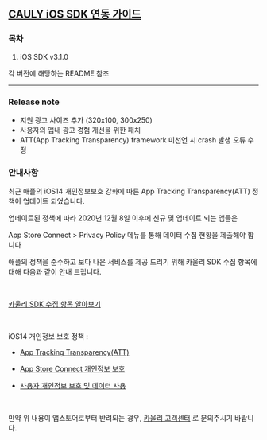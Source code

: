 [CAULY iOS SDK 연동 가이드](https://github.com/cauly/iOS-SDK/tree/master/Cauly3.1)
----

### 목차 
1. iOS SDK v3.1.0

각 버전에 해당하는 README 참조

-------------

### Release note
- 지원 광고 사이즈 추가 (320x100, 300x250)
- 사용자의 앱내 광고 경험 개선을 위한 패치
- ATT(App Tracking Transparency) framework 미선언 시 crash 발생 오류 수정

### 안내사항

최근 애플의 iOS14 개인정보보호 강화에 따른 App Tracking Transparency(ATT) 정책이 업데이트 되었습니다.

업데이트된 정책에 따라 2020년 12월 8일 이후에 신규 및 업데이트 되는 앱들은

App Store Connect > Privacy Policy 메뉴를 통해 데이터 수집 현황을 제출해야 합니다

애플의 정책을 준수하고 보다 나은 서비스를 제공 드리기 위해 카울리 SDK 수집 항목에 대해 다음과 같이 안내 드립니다.

<br />

[카울리 SDK 수집 항목 알아보기](https://docs.google.com/spreadsheets/d/1-qHu6Vxn_qV86KciIjKNALF2n23wXA4v8cvvcpBjEVU/edit#gid=0)

<br />

iOS14 개인정보 보호 정책 :

* [App Tracking Transparency(ATT)](https://developer.apple.com/documentation/apptrackingtransparency)

* [App Store Connect 개인정보 보호](https://developer.apple.com/kr/news/?id=vlj9jty9)

* [사용자 개인정보 보호 및 데이터 사용](https://developer.apple.com/kr/app-store/user-privacy-and-data-use)

<br />

만약 위 내용이 앱스토어로부터 반려되는 경우, [카울리 고객센터](https://www.cauly.net/index.html#/common/contactUs/public) 로 문의주시기 바랍니다.
